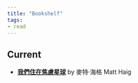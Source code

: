 ```yaml
---
title: "Bookshelf"
tags:
- read
---
```


## Current

- **[我們住在焦慮星球](https://r10.to/hU542O)** by 麥特‧海格 Matt Haig

